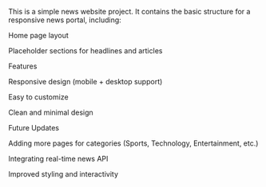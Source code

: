 This is a simple news website project.
It contains the basic structure for a responsive news portal, including:

Home page layout

Placeholder sections for headlines and articles


Features

Responsive design (mobile + desktop support)

Easy to customize

Clean and minimal design


Future Updates

Adding more pages for categories (Sports, Technology, Entertainment, etc.)

Integrating real-time news API

Improved styling and interactivity
